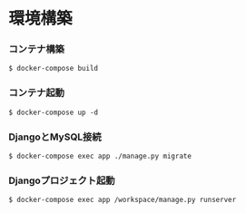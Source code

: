 # 環境構築  
### コンテナ構築  
```
$ docker-compose build
```
  
### コンテナ起動
```
$ docker-compose up -d
```

### DjangoとMySQL接続
```
$ docker-compose exec app ./manage.py migrate
```

### Djangoプロジェクト起動
```
$ docker-compose exec app /workspace/manage.py runserver
```
